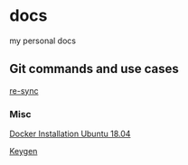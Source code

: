 # docs
my personal docs

## Git commands and use cases
[re-sync](git/sync_with_base_branch.md)

### Misc
[Docker Installation Ubuntu 18.04](docker_install_ubuntu.md)

[Keygen](keygen_keystore_and_pair.md)
